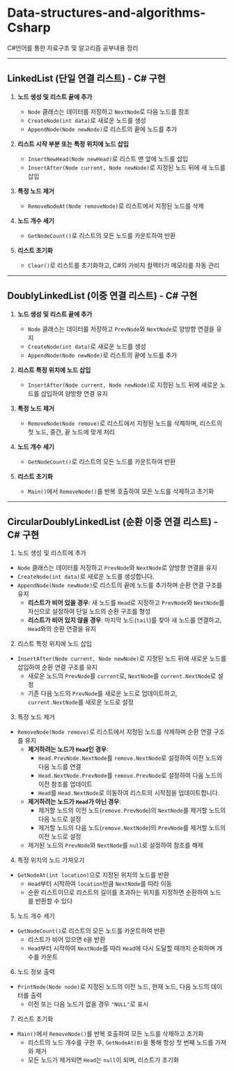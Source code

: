 # Data-structures-and-algorithms-Csharp
C#언어를 통한 자료구조 및 알고리즘 공부내용 정리

---

## LinkedList (단일 연결 리스트) - C# 구현

1. **노드 생성 및 리스트 끝에 추가**  
   - `Node` 클래스는 데이터를 저장하고 `NextNode`로 다음 노드를 참조
   - `CreateNode(int data)`로 새로운 노드를 생성
   - `AppendNode(Node newNode)`로 리스트의 끝에 노드를 추가

2. **리스트 시작 부분 또는 특정 위치에 노드 삽입**  
   - `InsertNewHead(Node newHead)`로 리스트 맨 앞에 노드를 삽입
   - `InsertAfter(Node current, Node newNode)`로 지정된 노드 뒤에 새 노드를 삽입

3. **특정 노드 제거**  
   - `RemoveNodeAt(Node removeNode)`로 리스트에서 지정된 노드를 삭제

4. **노드 개수 세기**  
   - `GetNodeCount()`로 리스트의 모든 노드를 카운트하여 반환

5. **리스트 초기화**  
   - `Clear()`로 리스트를 초기화하고, C#의 가비지 컬렉터가 메모리를 자동 관리

---

## DoublyLinkedList (이중 연결 리스트) - C# 구현

1. **노드 생성 및 리스트 끝에 추가**  
   - `Node` 클래스는 데이터를 저장하고 `PrevNode`와 `NextNode`로 양방향 연결을 유지
   - `CreateNode(int data)`로 새로운 노드를 생성
   - `AppendNode(Node newNode)`로 리스트의 끝에 노드를 추가

2. **리스트 특정 위치에 노드 삽입**  
   - `InsertAfter(Node current, Node newNode)`로 지정된 노드 뒤에 새로운 노드를 삽입하여 양방향 연결 유지

3. **특정 노드 제거**  
   - `RemoveNode(Node remove)`로 리스트에서 지정된 노드를 삭제하며, 리스트의 첫 노드, 중간, 끝 노드에 맞게 처리

4. **노드 개수 세기**  
   - `GetNodeCount()`로 리스트의 모든 노드를 카운트하여 반환

5. **리스트 초기화**  
   - `Main()`에서 `RemoveNode()`를 반복 호출하여 모든 노드를 삭제하고 초기화
	
---

## CircularDoublyLinkedList (순환 이중 연결 리스트) - C# 구현

1. 노드 생성 및 리스트에 추가

- `Node` 클래스는 데이터를 저장하고 `PrevNode`와 `NextNode`로 양방향 연결을 유지
- `CreateNode(int data)`로 새로운 노드를 생성합니다.
- `AppendNode(Node newNode)`로 리스트의 끝에 노드를 추가하며 순환 연결 구조를 유지
  - **리스트가 비어 있을 경우**: 새 노드를 `Head`로 지정하고 `PrevNode`와 `NextNode`를 자신으로 설정하여 단일 노드의 순환 구조를 형성
  - **리스트가 비어 있지 않을 경우**: 마지막 노드(`tail`)를 찾아 새 노드를 연결하고, `Head`와의 순환 연결을 유지

2. 리스트 특정 위치에 노드 삽입

- `InsertAfter(Node current, Node newNode)`로 지정된 노드 뒤에 새로운 노드를 삽입하여 순환 연결 구조를 유지
  - 새로운 노드의 `PrevNode`를 `current`로, `NextNode`를 `current.NextNode`로 설정
  - 기존 다음 노드의 `PrevNode`를 새로운 노드로 업데이트하고, `current.NextNode`를 새로운 노드로 설정

3. 특정 노드 제거

- `RemoveNode(Node remove)`로 리스트에서 지정된 노드를 삭제하며 순환 연결 구조를 유지
  - **제거하려는 노드가 `Head`인 경우**:
    - `Head.PrevNode.NextNode`를 `remove.NextNode`로 설정하여 이전 노드와 다음 노드를 연결
    - `Head.NextNode.PrevNode`를 `remove.PrevNode`로 설정하여 다음 노드의 이전 참조를 업데이트
    - `Head`를 `Head.NextNode`로 이동하여 리스트의 시작점을 업데이트합니다.
  - **제거하려는 노드가 `Head`가 아닌 경우**:
    - 제거할 노드의 이전 노드(`remove.PrevNode`)의 `NextNode`를 제거할 노드의 다음 노드로 설정
    - 제거할 노드의 다음 노드(`remove.NextNode`)의 `PrevNode`를 제거할 노드의 이전 노드로 설정
  - 제거된 노드의 `PrevNode`와 `NextNode`를 `null`로 설정하여 참조를 해제

4. 특정 위치의 노드 가져오기

- `GetNodeAt(int location)`으로 지정된 위치의 노드를 반환
  - `Head`부터 시작하여 `location`만큼 `NextNode`를 따라 이동
  - 순환 리스트이므로 리스트의 길이를 초과하는 위치를 지정하면 순환하여 노드를 반환할 수 있다

5. 노드 개수 세기

- `GetNodeCount()`로 리스트의 모든 노드를 카운트하여 반환
  - 리스트가 비어 있으면 `0`을 반환
  - `Head`부터 시작하여 `NextNode`를 따라 `Head`에 다시 도달할 때까지 순회하며 개수를 카운트

6. 노드 정보 출력

- `PrintNode(Node node)`로 지정된 노드의 이전 노드, 현재 노드, 다음 노드의 데이터를 출력
  - 이전 또는 다음 노드가 없을 경우 `"NULL"`로 표시

7. 리스트 초기화

- `Main()`에서 `RemoveNode()`를 반복 호출하여 모든 노드를 삭제하고 초기화
  - 리스트의 노드 개수를 구한 후, `GetNodeAt(0)`을 통해 항상 첫 번째 노드를 가져와 제거
  - 모든 노드가 제거되면 `Head`는 `null`이 되며, 리스트가 초기화
